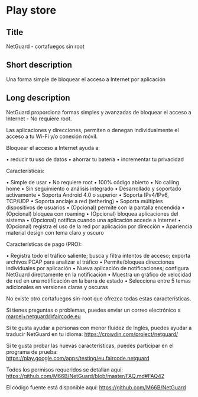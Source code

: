 Play store
==========

Title
-----
NetGuard - cortafuegos sin root


Short description
-----------------
Una forma simple de bloquear el acceso a Internet por aplicación


Long description
----------------
NetGuard proporciona formas simples y avanzadas de bloquear el acceso a Internet - No requiere root.

Las aplicaciones y direcciones, permiten o denegan individualmente el acceso a tu Wi-Fi y/o conexión móvil.

Bloquear el acceso a Internet ayuda a:

&bull; reducir tu uso de datos
&bull; ahorrar tu batería
&bull; incrementar tu privacidad

Características:

&bull; Simple de usar
&bull; No requiere root
&bull; 100% código abierto
&bull; No calling home
&bull; Sin seguimiento o análisis integrado
&bull; Desarrollado y soportado activamente
&bull; Soporta Android 4.0 o superior
&bull; Soporta IPv4/IPv6, TCP/UDP
&bull; Soporta anclaje a red (tethering)
&bull; Soporta múltiples dispositivos de usuarios
&bull; (Opcional) permite con la pantalla encendida
&bull; (Opcional) bloquea con roaming
&bull; (Opcional) bloquea aplicaciones del sistema
&bull; (Opcional) notifica cuando una aplicación accede a Internet
&bull; (Opcional) registra el uso de la red por aplicación por dirección
&bull; Apariencia material design con tema claro y oscuro

Características de pago (PRO):

&bull; Registra todo el tráfico saliente; busca y filtra intentos de acceso; exporta archivos PCAP para analizar el tráfico
&bull; Permite/bloquea direcciones individuales por aplicación
&bull; Nueva aplicación de notificaciones; configura NetGuard directamente en la notificación
&bull; Muestra un gráfico de velocidad de red en una notificación en la barra de estado
&bull; Selecciona entre 5 temas adicionales en versiones claras y oscuras

No existe otro cortafuegos sin-root que ofrezca todas estas características.

Si tienes preguntas o problemas, puedes enviar un correo electrónico a marcel+netguard@faircode.eu

Si te gusta ayudar a personas con menor fluidez de Inglés, puedes ayudar a traducir NetGuard en tu idioma: https://crowdin.com/project/netguard/

Si te gusta probar las nuevas características, puedes participar en el programa de prueba: https://play.google.com/apps/testing/eu.faircode.netguard

Todos los permisos requeridos se detallan aquí: https://github.com/M66B/NetGuard/blob/master/FAQ.md#FAQ42

El código fuente está disponible aquí: https://github.com/M66B/NetGuard

